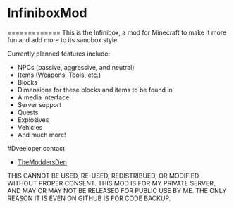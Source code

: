 # InfiniboxMod
=============
This is the Infinibox, a mod for Minecraft to make it more fun and add more to its sandbox style.

Currently planned features include:
* NPCs (passive, aggressive, and neutral)
* Items (Weapons, Tools, etc.)
* Blocks
* Dimensions for these blocks and items to be found in
* A media interface
* Server support
* Quests
* Explosives
* Vehicles
* And much more!

#Dveeloper contact
* [TheModdersDen](mailto:TheModdersDen@hotmail.com)

THIS CANNOT BE USED, RE-USED, REDISTRIBUED, OR MODIFIED WITHOUT PROPER CONSENT. THIS MOD IS FOR MY PRIVATE SERVER, AND MAY OR MAY NOT BE RELEASED FOR PUBLIC USE BY ME. THE ONLY REASON IT IS EVEN ON GITHUB IS FOR CODE BACKUP.
